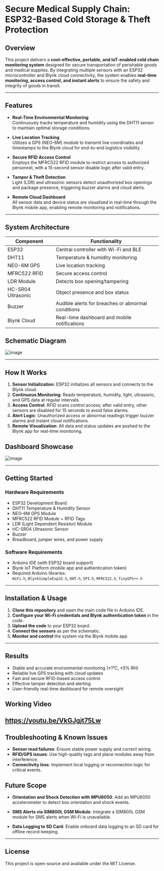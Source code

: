 # Secure Medical Supply Chain: ESP32-Based Cold Storage & Theft Protection

## Overview

This project delivers a **cost-effective, portable, and IoT-enabled cold chain monitoring system** designed for secure transportation of perishable goods and medical supplies. By integrating multiple sensors with an ESP32 microcontroller and Blynk cloud connectivity, the system enables **real-time monitoring, access control, and instant alerts** to ensure the safety and integrity of goods in transit.

---

## Features

- **Real-Time Environmental Monitoring**  
  Continuously tracks temperature and humidity using the DHT11 sensor to maintain optimal storage conditions.

- **Live Location Tracking**  
  Utilizes a GPS (NEO-6M) module to transmit live coordinates and timestamps to the Blynk cloud for end-to-end logistics visibility.

- **Secure RFID Access Control**  
  Employs the MFRC522 RFID module to restrict access to authorized personnel, with a 15-second sensor disable logic after valid entry.

- **Tamper & Theft Detection**  
  Light (LDR) and ultrasonic sensors detect unauthorized box openings and package presence, triggering buzzer alarms and cloud alerts.

- **Remote Cloud Dashboard**  
  All sensor data and device status are visualized in real-time through the Blynk mobile app, enabling remote monitoring and notifications.


---

## System Architecture

| Component         | Functionality                                        |
|-------------------|-----------------------------------------------------|
| ESP32             | Central controller with Wi-Fi and BLE                |
| DHT11             | Temperature & humidity monitoring                    |
| NEO-6M GPS        | Live location tracking                               |
| MFRC522 RFID      | Secure access control                                |
| LDR Module        | Detects box opening/tampering                        |
| HC-SR04 Ultrasonic| Object presence and box status                       |
| Buzzer            | Audible alerts for breaches or abnormal conditions   |
| Blynk Cloud       | Real-time dashboard and mobile notifications         |



## Schematic Diagram

![image](https://github.com/user-attachments/assets/2dc7ff80-0ac4-4dc0-b1b6-17f9e9e16d67)

---

## How It Works

1. **Sensor Initialization**: ESP32 initializes all sensors and connects to the Blynk cloud.
2. **Continuous Monitoring**: Reads temperature, humidity, light, ultrasonic, and GPS data at regular intervals.
3. **Access Control**: RFID scans control access; after valid entry, other sensors are disabled for 15 seconds to avoid false alarms.
4. **Alert Logic**: Unauthorized access or abnormal readings trigger buzzer alarms and instant cloud notifications.
5. **Remote Visualization**: All data and status updates are pushed to the Blynk app for real-time monitoring.



## Dashboard Showcase

![image](https://github.com/user-attachments/assets/f048287e-3028-4241-9ea8-b3535c4fd7c9)

---

## Getting Started

### Hardware Requirements

- ESP32 Development Board
- DHT11 Temperature & Humidity Sensor
- NEO-6M GPS Module
- MFRC522 RFID Module + RFID Tags
- LDR (Light Dependent Resistor) Module
- HC-SR04 Ultrasonic Sensor
- Buzzer
- Breadboard, jumper wires, and power supply

### Software Requirements

- Arduino IDE (with ESP32 board support)
- Blynk IoT Platform (mobile app and authentication token)
- Required Arduino libraries:  
  `WiFi.h`, `BlynkSimpleEsp32.h`, `DHT.h`, `SPI.h`, `MFRC522.h`, `TinyGPS++.h`

---

## Installation & Usage

1. **Clone this repository** and open the main code file in Arduino IDE.
2. **Configure your Wi-Fi credentials and Blynk authentication token** in the code.
3. **Upload the code** to your ESP32 board.
4. **Connect the sensors** as per the schematic.
5. **Monitor and control** the system via the Blynk mobile app.

---

## Results

- Stable and accurate environmental monitoring (±1°C, ±5% RH)
- Reliable live GPS tracking with cloud updates
- Fast and secure RFID-based access control
- Effective tamper detection and alerting
- User-friendly real-time dashboard for remote oversight


## Working Video

https://youtu.be/VkGJgjt75Lw
---

## Troubleshooting & Known Issues

- **Sensor read failures**: Ensure stable power supply and correct wiring.
- **RFID/GPS issues**: Use high-quality tags and place modules away from interference.
- **Connectivity loss**: Implement local logging or reconnection logic for critical events.

## Future Scope
- **Orientation and Shock Detection with MPU6050**: Add an MPU6050 accelerometer to detect box orientation and shock events.

- **SMS Alerts via SIM800L GSM Module**: Integrate a SIM800L GSM module for SMS alerts when Wi-Fi is unavailable.

- **Data Logging to SD Card**: Enable onboard data logging to an SD card for offline record-keeping.
---

## License

This project is open-source and available under the MIT License.
